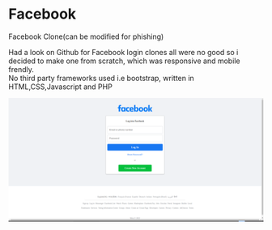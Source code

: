 # Facebook
Facebook Clone(can be modified for phishing)

Had a look on Github for Facebook login clones all were no good so i decided to make one from scratch, which was responsive and mobile frendly.<br>
No third party frameworks used i.e bootstrap, written in HTML,CSS,Javascript and PHP

<img src="https://raw.githubusercontent.com/darkseid-security/Facebook/main/Screenshots/fb_login.png">

